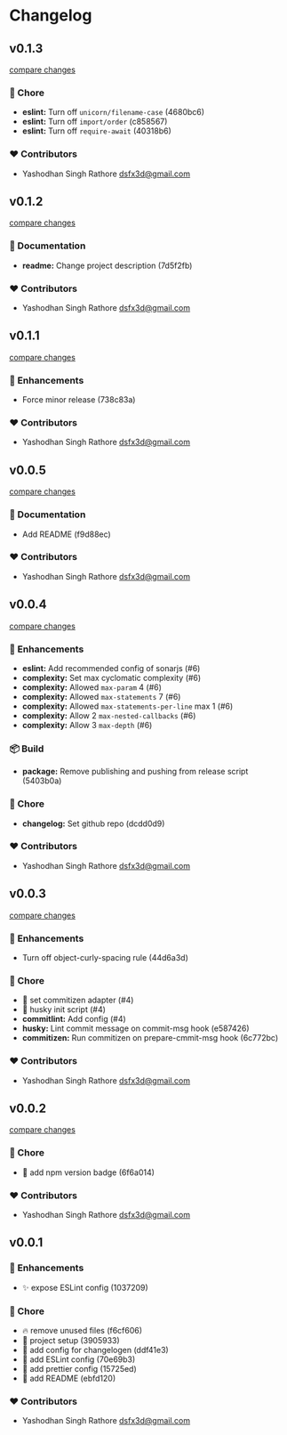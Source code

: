 # Changelog


## v0.1.3

[compare changes](https://undefined/undefined/compare/v0.1.2...v0.1.3)


### 🏡 Chore

  - **eslint:** Turn off `unicorn/filename-case` (4680bc6)
  - **eslint:** Turn off `import/order` (c858567)
  - **eslint:** Turn off `require-await` (40318b6)

### ❤️  Contributors

- Yashodhan Singh Rathore <dsfx3d@gmail.com>

## v0.1.2

[compare changes](https://undefined/undefined/compare/v0.1.1...v0.1.2)


### 📖 Documentation

  - **readme:** Change project description (7d5f2fb)

### ❤️  Contributors

- Yashodhan Singh Rathore <dsfx3d@gmail.com>

## v0.1.1

[compare changes](https://undefined/undefined/compare/v0.0.5...v0.1.1)


### 🚀 Enhancements

  - Force minor release (738c83a)

### ❤️  Contributors

- Yashodhan Singh Rathore <dsfx3d@gmail.com>

## v0.0.5

[compare changes](https://undefined/undefined/compare/v0.0.4...v0.0.5)


### 📖 Documentation

  - Add README (f9d88ec)

### ❤️  Contributors

- Yashodhan Singh Rathore <dsfx3d@gmail.com>

## v0.0.4

[compare changes](https://undefined/undefined/compare/v0.0.3...v0.0.4)


### 🚀 Enhancements

  - **eslint:** Add recommended config of sonarjs (#6)
  - **complexity:** Set max cyclomatic complexity (#6)
  - **complexity:** Allowed `max-param` 4 (#6)
  - **complexity:** Allowed `max-statements` 7 (#6)
  - **complexity:** Allowed `max-statements-per-line` max 1 (#6)
  - **complexity:** Allow 2 `max-nested-callbacks` (#6)
  - **complexity:** Allow 3 `max-depth` (#6)

### 📦 Build

  - **package:** Remove publishing and pushing from release script (5403b0a)

### 🏡 Chore

  - **changelog:** Set github repo (dcdd0d9)

### ❤️  Contributors

- Yashodhan Singh Rathore <dsfx3d@gmail.com>

## v0.0.3

[compare changes](https://undefined/undefined/compare/v0.0.2...v0.0.3)


### 🚀 Enhancements

  - Turn off object-curly-spacing rule (44d6a3d)

### 🏡 Chore

  - 🔧  set commitizen adapter (#4)
  - 🔨  husky init script (#4)
  - **commitlint:** Add config (#4)
  - **husky:** Lint commit message on commit-msg hook (e587426)
  - **commitizen:** Run commitizen on prepare-cmmit-msg hook (6c772bc)

### ❤️  Contributors

- Yashodhan Singh Rathore <dsfx3d@gmail.com>

## v0.0.2

[compare changes](https://undefined/undefined/compare/v0.0.1...v0.0.2)


### 🏡 Chore

  - 📝 add npm version badge (6f6a014)

### ❤️  Contributors

- Yashodhan Singh Rathore <dsfx3d@gmail.com>

## v0.0.1


### 🚀 Enhancements

  - ✨  expose ESLint config (1037209)

### 🏡 Chore

  - 🔥  remove unused files (f6cf606)
  - 🎉 project setup (3905933)
  - 🔧  add config for changelogen (ddf41e3)
  - 🔧  add ESLint config (70e69b3)
  - 🔧  add prettier config (15725ed)
  - 📝 add README (ebfd120)

### ❤️  Contributors

- Yashodhan Singh Rathore <dsfx3d@gmail.com>

